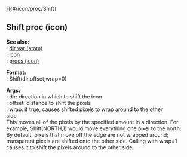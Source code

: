 []{#/icon/proc/Shift}    
## Shift proc (icon)    
**See also:**    
:   [dir var (atom)](/ref/atom/var/dir.md)    
:   [icon](/ref/icon.md)    
:   [procs (icon)](/ref/icon/proc.md)    
<!-- -->    
**Format:**    
:   Shift(dir,offset,wrap=0)    
<!-- -->    
**Args:**    
:   dir: direction in which to shift the icon    
:   offset: distance to shift the pixels    
:   wrap: if true, causes shifted pixels to wrap around to the other    
    side    
This moves all of the pixels by the specified amount in a direction. For    
example, Shift(NORTH,1) would move everything one pixel to the north.    
By default, pixels that move off the edge are not wrapped around;    
transparent pixels are shifted onto the other side. Calling with wrap=1    
causes it to shift the pixels around to the other side.  